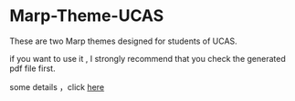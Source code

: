 # Marp-Theme-UCAS
These are two Marp themes designed for students of UCAS.

if you want to use it , I strongly recommend that you check the generated pdf file first.

some details ，click [here](https://mdnice.com/writing/9cb2de742bed48d0b131e35d653515f2)
